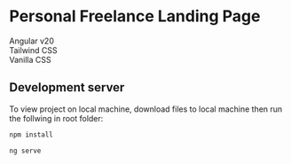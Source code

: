 # Personal Freelance Landing Page

Angular v20 <br>
Tailwind CSS <br>
Vanilla CSS

## Development server

To view project on local machine, download files to local machine then run the follwing in root folder:

```bash
npm install
```

```bash
ng serve
```
